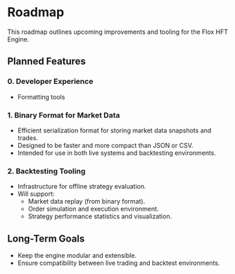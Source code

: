 # Roadmap

This roadmap outlines upcoming improvements and tooling for the Flox HFT Engine.

## Planned Features

### 0. Developer Experience
- Formatting tools

### 1. Binary Format for Market Data
- Efficient serialization format for storing market data snapshots and trades.
- Designed to be faster and more compact than JSON or CSV.
- Intended for use in both live systems and backtesting environments.

### 2. Backtesting Tooling
- Infrastructure for offline strategy evaluation.
- Will support:
  - Market data replay (from binary format).
  - Order simulation and execution environment.
  - Strategy performance statistics and visualization.

## Long-Term Goals

- Keep the engine modular and extensible.
- Ensure compatibility between live trading and backtest environments.


